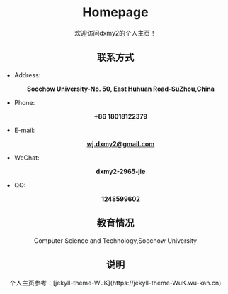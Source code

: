 # <center>Homepage</center>

<center>欢迎访问dxmy2的个人主页！</center>
<!-- .slide -->

## <center>联系方式</center>

- Address: <center>**Soochow University-No. 50, East Huhuan Road-SuZhou,China**</center>

- Phone: <center>**+86 18018122379**</center>

- E-mail: <center>**wj.dxmy2@gmail.com**</center>

- WeChat: <center>**dxmy2-2965-jie**</center>

- QQ: <center>**1248599602**</center>

## <center>教育情况</center>

<center>Computer Science and Technology,Soochow University</center>
<!-- .slide -->

## <center>说明</center>

<center>个人主页参考：[jekyll-theme-WuK](https://jekyll-theme-WuK.wu-kan.cn)</center>
